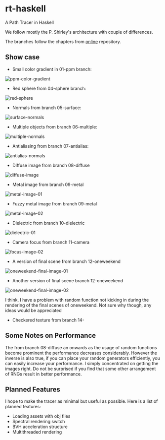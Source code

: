 # rt-haskell

A Path Tracer in Haskell

We follow mostly the P. Shirley's architecture with couple of differences.

The branches follow the chapters from [online](raytracing.github.io/)
repository.


## Show case

- Small color gradient in 01-ppm branch:

![ppm-color-gradient](./images/gradient.png)


- Red sphere from 04-sphere branch:

![red-sphere](./images/sphere.png)

- Normals from branch 05-surface:

![surface-normals](./images/05-surface.png)

- Multiple objects from branch 06-multiple:

![multiple-normals](./images/multiple.png)

- Antialiasing from branch 07-antialias:

![antialias-normals](./images/antialias.png)

- Diffuse image from branch 08-diffuse

![diffuse-image](./images/diffuse.png)

- Metal image from branch 09-metal

![metal-image-01](./images/metal.png)

- Fuzzy metal image from branch 09-metal

![metal-image-02](./images/fuzzmetal.png)

- Dielectric from branch 10-dielectric

![dielectric-01](./images/diel01.png)

- Camera focus from branch 11-camera

![focus-image-02](./images/focus.png)

- A version of final scene from branch 12-oneweekend

![oneweekend-final-image-01](./images/final-oneweekend-diffuse.png)

- Another version of final scene branch 12-oneweekend

![oneweekend-final-image-02](./images/final-oneweekend-metallic.png)

I think, I have a problem with random function not kicking in during the
rendering of the final scenes of oneweekend. Not sure why though, any ideas
would be appreciated

- Checkered texture from branch 14-

## Some Notes on Performance

The from branch 08-diffuse an onwards as the usage of random functions become
prominent the performance decreases considerably. However the inverse is also
true, if you can place your random generators efficiently, you can easily
increase your performance. I simply concentrated on getting the images right.
Do not be surprised if you find that some other arrangement of RNGs result in
better performance.

## Planned Features

I hope to make the tracer as minimal but useful as possible.
Here is a list of planned features:

- Loading assets with obj files
- Spectral rendering switch
- BVH acceleration structure
- Multithreaded rendering
